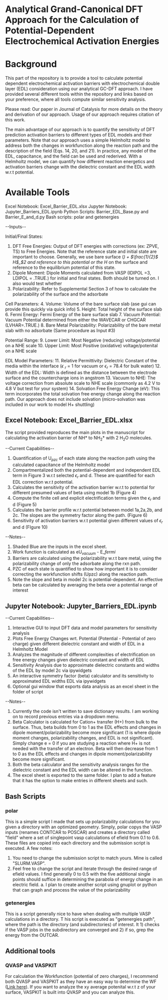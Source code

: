 # Analytical Grand-Canonical DFT Approach for the Calculation of Potential-Dependent Electrochemical Activation Energies

# Background
This part of the repository is to provide a tool to calculate potential dependent electrochemical activation barriers with electrochemical double layer (EDL) consideration using our analytical GC-DFT approach. I have provided several different tools within the repository and links based on your preference, where all tools compute similar sensitivity analysis.

Please read: Our paper in Journal of Catalysis for more details on the theory and derivation of our approach. 
Usage of our approach requires citation of this work. 

The main advantage of our approach is to quantify the sensitivity of DFT prediction activation barriers to different types of EDL models and their parameters. Note that our approach uses a simple Helmholtz model to address both the changes in workfunction along the reaction path and the description of the field (Eqs. 14, 20, and 21). In practice, any model of the EDL, capacitance, and the field can be used and rederived. With a Helmholtz model, we can quantify how different reaction energetics and activation barriers change with the dielectric constant and the EDL width w.r.t potential.


# Available Tools 
Excel Notebook: Excel_Barrier_EDL.xlsx
Jupyter Notebook: Jupyter_Barriers_EDL.ipynb
Python Scripts: Barrier_EDL_Base.py and Barrier_E_and_d.py
Bash scripts: polar and getenergies

--Inputs--

Initial/Final States:
1. DFT Free Energies: Output of DFT energies with corrections (ex: ZPVE, TS) to Free Energies. Note that the reference state and initial state are important to choose. Generally, we use bare surface (*) + $\frac{1}{2}$ H$_$2 and reference to this potential or the H* on the surface and reference to the equilibrium potential of this state. 
2. Dipole Moment: Dipole Moments calculated from VASP (IDIPOL =3, LDIPOL = .TRUE.) for initial and final states. Both should be turned on. I also would test whether
3. Polarizability: Refer to Supplemental Section 3 of how to calculate the polarizability of the surface and the adsorbate

Cell Parameters:
4. Volume: Volume of the bare surface slab (ase gui can provide this quickly via quick info)
5. Height: Total height of the surface slab
6. Fermi Energy: Fermi Energy of the bare surface slab
7. Vacuum Potential: Vacuum Potential determined from either the WAVECAR or CHGCAR (LVHAR=.TRUE.)
8. Bare Metal Polarizability: Polarizability of the bare metal slab with no adsorbate (Same procedure as Input #3)

Potential Range:
9. Lower Limit: Most Negative (reducing) voltage/potential on a NHE scale
10. Upper Limit: Most Positive (oxidative) voltage/potenital on a NHE scale

EDL Model Parameters:
11. Relative Permittivity: Dielectric Constant of the media within the interface ($\epsilon$ $_r$ = 1 for vacuum or $\epsilon$$_r$ = 78.4 for bulk water)
12. Width of the EDL: Width is defined as the distance between the electrode surface and the countercharge ions in angstrom 
13. Vacuum to NHE: The voltage correction from absolute scale to NHE scale (commonly as 4.2 V to 4.8 V but test for your system)
14. Solvation Free Energy Change (eV): This term incorporates the total solvation free energy change along the reaction path. Our approach does not include solvation (micro-solvation was included in our work to model H+ shuttling)


## Excel Notebook: Excel_Barrier_EDL.xlsx
The script provided reproduces the main plots in the manuscript for calculating the activation barrier of NH* to NH$_2$* with 2 H$_2$O molecules. 

--Current Capabilities--
1. Quantification of U$_{pzc}$ of each state along the reaction path using the calculated capacitance of the Helmholtz model
2. Compartmentalized both the potential-dependent and independent EDL term in Figure 3 w.r.t selected $\epsilon_r$ and d. These are quantified for each EDL correction w.r.t potential. 
3. Calculates the sensitivity of the activation barrier w.r.t to potential for different presumed values of beta using model 1b (Figure 4)
4. Compute the finite cell and explicit electrification terms given the $\epsilon_r$ and d (Figure 5)
5. Calculates the barrier profile w.r.t potential between model 1a,2a,2b, and 2c. The slopes are the symmetry factor along the path. (Figure 6)
6. Sensitivity of activation barriers w.r.t potential given different values of $\epsilon_r$ and d (FIgure 10)


--Notes--
1. Shaded Blue are the inputs in the excel sheet. 
2. Work function is calculated as eU$_{vacuum}$ - E_${fermi}$
3. Barriers are calculated using the polarizability w.r.t bare metal, using the polarizability change of only the adsorbate along the rxn path.
4. PZC of each state is quantified to show how important it is to consider correcting the workfunction shifts (Upzc) along the reaction path.
5. Note the slope and beta in model 2c is potential-dependent. An effective beta can be calculated by averaging the beta over a potential range of interest


## Jupyter Notebook: Jupyter_Barriers_EDL.ipynb

--Current Capabilities--
1. Interactive GUI to input DFT data and model parameters for sensitivity analysis
2. Plots Free Energy Changes wrt. Potential (Potential - Potential of zero charge) given different dielectric constant and width of EDL in a Helmholtz Model
3. Analyzes the magnitude of different complexities of electrification on free energy changes given dielectric constant and width of EDL
4. Sensitivity Analysis due to approximate dielectric constants and widths of the EDL by model 2c via ipywidgets 
5. An interactive symmetry factor (beta) calculator and its sensitivity to approximated EDL widths EDL via ipywidgets
6. Optional gui window that exports data analysis as an excel sheet in the folder of script 

--Notes--
1. Currently the code isn't written to save dictionary results. I am working on to record previous entries via a dropdown menu. 
2. Beta Calculator is calculated for Cation+ transfer (H+) from bulk to the surface. Thus, beta builds from 0 to 1 as the EDL effects and changes in dipole moment/polarizability become more significant (1 is where dipole moment changes, polarizability changes, and EDL is not significant). Simply change e = 0 if you are studying a reaction where H+ is not needed with the transfer of an electron. Beta will then decrease from 1 to 0 as the EDL effects and changes in dipole moment/polarizability become more significant. 
3. Both the beta calculator and the sensitivity analysis ranges for the dielectric constant and the EDL width can be altered in the function. 
4. The excel sheet is exported to the same folder. I plan to add a feature that it has the option to make entries in different sheets and such.


## Bash Scripts

### polar

This is a simple script I made that sets up polarizability calculations for you given a directory with an optimized geometry. Simply, polar copys the VASP inputs (renames CONTCAR to POSCAR) and creates a directory called "field" where a set of singlepoint vasp calculations of efield from 0.1 to 0.6. These files are copied into each directory and the submission script is executed.
A few notes:
1. You need to change the submission script to match yours. Mine is called "SLURM.VASP". 
2. Feel free to change the script and iterate through the desired range of efield values. I find generally 0 to 0.5 with the five additional single points should suffice in determining the parabola of energy change in an electric field.
    a. I plan to create another script using gnuplot or python that can graph and process the value of the polarizability

### getenergies

This is a script generally nice to have when dealing with multiple VASP calculations in a directory. T
his script is executed as "getenergies path", where the path is the directory (and subdirectories) of interest. It 1) checks if the VASP jobs in the subdirectory are converged and 2) if so, grep the energy from the OUTCAR. 

## Additional tools

### QVASP and VASPKIT
For calculation the Workfunction (potential of zero charges), I recommend both QVASP and VASPKIT as they have an easy way to determine the WF ([Link here](https://sourceforge.net/projects/qvasp/)). If you want to analyze the xy average potenital w.r.t z of your surface, VASPKIT is built into QVASP and you can analyze this. 